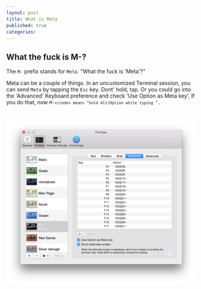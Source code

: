 ```yaml
---
layout: post
title: What is Meta
published: true
categories:
---
```


## What the fuck is M-?

The `M-` prefix stands for `Meta`. "What the fuck is 'Meta'?"

Meta can be a couple of things. In an uncustomized Terminal session, you can send `Meta` by tapping the `Esc` key. Dont' hold, tap. Or you could go into the 'Advanced' Keyboard preference and check 'Use Option as Meta key'. If you do that, now <code>M-`</code> means "hold Alt/Option while typing `".

![terminal-profiles-keyboard-meta.png](/images/terminal-profiles-keyboard-meta.png)
